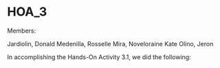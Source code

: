 # HOA_3

Members: 

Jardiolin, Donald
Medenilla, Rosselle
Mira, Noveloraine Kate
Olino, Jeron

In accomplishing the Hands-On Activity 3.1, we did the following:
